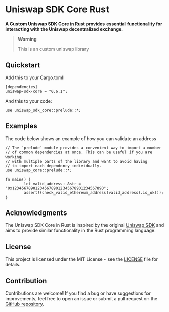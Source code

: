 #                                           Uniswap SDK Core Rust

**A Custom Uniswap SDK Core in Rust provides essential functionality for interacting with the Uniswap decentralized exchange.**

> **Warning**
> 
>   This is an custom uniswap library

## Quickstart
Add this to your Cargo.toml
```
[dependencies]
uniswap-sdk-core = "0.6.1";
```

And this to your code:

```
use uniswap_sdk_core::prelude::*;
```

## Examples
The code below shows an example of how you can validate an address
```
// The `prelude` module provides a convenient way to import a number
// of common dependencies at once. This can be useful if you are working
// with multiple parts of the library and want to avoid having
// to import each dependency individually.
use uniswap_core::prelude::*;

fn main() {
        let valid_address: &str = "0x1234567890123456789012345678901234567890";
        assert!(check_valid_ethereum_address(valid_address).is_ok());
}
```

## Acknowledgments

The Uniswap SDK Core in Rust is inspired by the original [Uniswap SDK]() and aims to provide similar functionality in the Rust programming language.

## License

This project is licensed under the MIT License - see the [LICENSE](https://github.com/Uniswap/sdk-core/tree/main) file for details.

## Contribution

Contributions are welcome! If you find a bug or have suggestions for improvements, feel free to open an issue or submit a pull request on the [GitHub repository](https://github.com/malik672/uniswap-sdk-core-rust).
